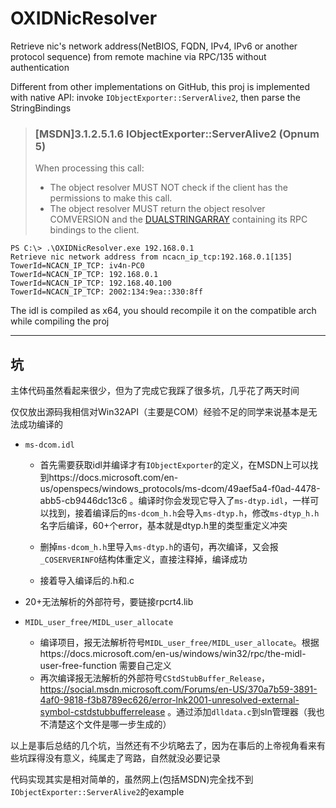 # OXIDNicResolver

Retrieve nic's network address(NetBIOS, FQDN, IPv4, IPv6 or another protocol sequence) from remote machine via RPC/135 without authentication

Different from other implementations on GitHub, this proj is implemented with native API: invoke `IObjectExporter::ServerAlive2`, then parse the StringBindings

> ### [MSDN]3.1.2.5.1.6 IObjectExporter::ServerAlive2 (Opnum 5)
>
> When processing this call:
>
> -   The object resolver MUST NOT check if the client has the permissions to make this call.
> -   The object resolver MUST return the object resolver COMVERSION and the [DUALSTRINGARRAY](https://docs.microsoft.com/en-us/openspecs/windows_protocols/ms-dcom/8ad7d21d-5c34-4649-9bc7-5be6fe568245) containing its RPC bindings to the client.



```
PS C:\> .\OXIDNicResolver.exe 192.168.0.1
Retrieve nic network address from ncacn_ip_tcp:192.168.0.1[135]
TowerId=NCACN_IP_TCP: iv4n-PC0
TowerId=NCACN_IP_TCP: 192.168.0.1
TowerId=NCACN_IP_TCP: 192.168.40.100
TowerId=NCACN_IP_TCP: 2002:134:9ea::330:8ff
```

The idl is compiled as x64, you should recompile it on the compatible arch while compiling the proj

***

## 坑

主体代码虽然看起来很少，但为了完成它我踩了很多坑，几乎花了两天时间

仅仅放出源码我相信对Win32API（主要是COM）经验不足的同学来说基本是无法成功编译的

+ `ms-dcom.idl`

  + 首先需要获取idl并编译才有`IObjectExporter`的定义，在MSDN上可以找到https://docs.microsoft.com/en-us/openspecs/windows_protocols/ms-dcom/49aef5a4-f0ad-4478-abb5-cb9446dc13c6 。编译时你会发现它导入了`ms-dtyp.idl`，一样可以找到，接着编译后的`ms-dcom_h.h`会导入`ms-dtyp.h`，修改`ms-dtyp_h.h`名字后编译，60+个error，基本就是dtyp.h里的类型重定义冲突

  + 删掉`ms-dcom_h.h`里导入`ms-dtyp.h`的语句，再次编译，又会报`_COSERVERINFO`结构体重定义，直接注释掉，编译成功

  + 接着导入编译后的.h和.c
+ 20+无法解析的外部符号，要链接rpcrt4.lib

+ `MIDL_user_free/MIDL_user_allocate`

  + 编译项目，报无法解析符号`MIDL_user_free/MIDL_user_allocate`。根据https://docs.microsoft.com/en-us/windows/win32/rpc/the-midl-user-free-function 需要自己定义
  + 再次编译报无法解析的外部符号`CStdStubBuffer_Release`，https://social.msdn.microsoft.com/Forums/en-US/370a7b59-3891-4af0-9818-f3b8789ec626/error-lnk2001-unresolved-external-symbol-cstdstubbufferrelease 。通过添加`dlldata.c`到sln管理器（我也不清楚这个文件是哪一步生成的）
  

以上是事后总结的几个坑，当然还有不少坑略去了，因为在事后的上帝视角看来有些坑踩得没有意义，纯属走了弯路，自然就没必要记录

代码实现其实是相对简单的，虽然网上(包括MSDN)完全找不到`IObjectExporter::ServerAlive2`的example

